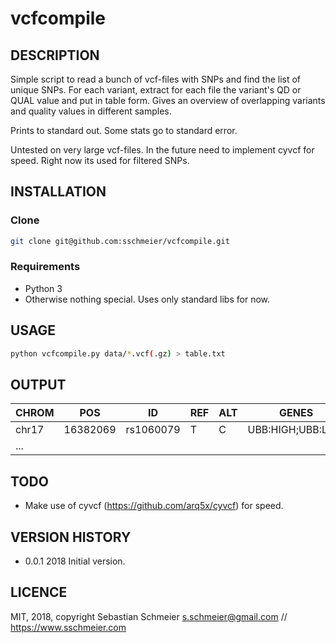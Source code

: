 # vcfcompile

## DESCRIPTION

Simple script to read a bunch of vcf-files with SNPs and find the list of unique SNPs.
For each variant, extract for each file the variant's QD or QUAL value and put in table form.
Gives an overview of overlapping variants and quality values in different samples.

Prints to standard out. Some stats go to standard error.

Untested on very large vcf-files. In the future need to implement cyvcf for speed. Right now its used for filtered SNPs.


## INSTALLATION

### Clone

```bash
git clone git@github.com:sschmeier/vcfcompile.git
```


### Requirements

 - Python 3
 - Otherwise nothing special. Uses only standard libs for now.


## USAGE

```bash
python vcfcompile.py data/*.vcf(.gz) > table.txt
```

## OUTPUT

| CHROM | POS      | ID        | REF | ALT | GENES            | FILE1.vcf.gz | FILE2.vcf.gz | ... |
|-------|----------|-----------|-----|-----|------------------|--------------|--------------|-----|
| chr17 | 16382069 | rs1060079 | T   | C   | UBB:HIGH;UBB:LOW | 2.99         | 3.64         | ... |
| ...   |          |           |     |     |                  |              |              |     |



## TODO

 - Make use of cyvcf (https://github.com/arq5x/cyvcf) for speed.


## VERSION HISTORY

- 0.0.1    2018    Initial version.


## LICENCE

MIT, 2018, copyright Sebastian Schmeier
s.schmeier@gmail.com // https://www.sschmeier.com
